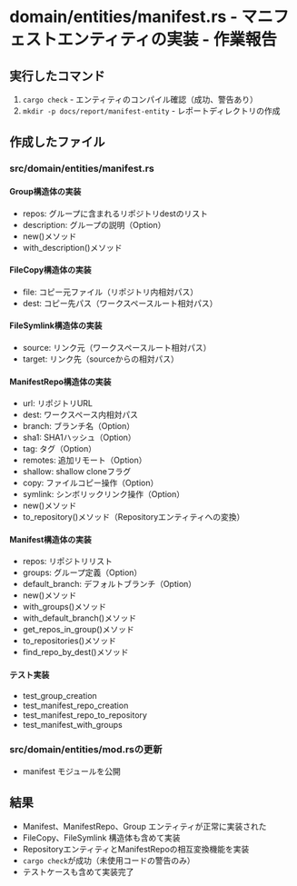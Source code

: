 # domain/entities/manifest.rs - マニフェストエンティティの実装 - 作業報告

## 実行したコマンド

1. `cargo check` - エンティティのコンパイル確認（成功、警告あり）
2. `mkdir -p docs/report/manifest-entity` - レポートディレクトリの作成

## 作成したファイル

### src/domain/entities/manifest.rs

#### Group構造体の実装
- repos: グループに含まれるリポジトリdestのリスト
- description: グループの説明（Option）
- new()メソッド
- with_description()メソッド

#### FileCopy構造体の実装
- file: コピー元ファイル（リポジトリ内相対パス）
- dest: コピー先パス（ワークスペースルート相対パス）

#### FileSymlink構造体の実装
- source: リンク元（ワークスペースルート相対パス）
- target: リンク先（sourceからの相対パス）

#### ManifestRepo構造体の実装
- url: リポジトリURL
- dest: ワークスペース内相対パス
- branch: ブランチ名（Option）
- sha1: SHA1ハッシュ（Option）
- tag: タグ（Option）
- remotes: 追加リモート（Option）
- shallow: shallow cloneフラグ
- copy: ファイルコピー操作（Option）
- symlink: シンボリックリンク操作（Option）
- new()メソッド
- to_repository()メソッド（Repositoryエンティティへの変換）

#### Manifest構造体の実装
- repos: リポジトリリスト
- groups: グループ定義（Option）
- default_branch: デフォルトブランチ（Option）
- new()メソッド
- with_groups()メソッド
- with_default_branch()メソッド
- get_repos_in_group()メソッド
- to_repositories()メソッド
- find_repo_by_dest()メソッド

#### テスト実装
- test_group_creation
- test_manifest_repo_creation
- test_manifest_repo_to_repository
- test_manifest_with_groups

### src/domain/entities/mod.rsの更新
- manifest モジュールを公開

## 結果
- Manifest、ManifestRepo、Group エンティティが正常に実装された
- FileCopy、FileSymlink 構造体も含めて実装
- RepositoryエンティティとManifestRepoの相互変換機能を実装
- `cargo check`が成功（未使用コードの警告のみ）
- テストケースも含めて実装完了